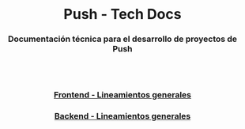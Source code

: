 

<br />

<div align="center">

# **Push - Tech Docs**

### Documentación técnica para el desarrollo de proyectos de **Push**

</div>

<br />
<br />

<div align="center">

### [**Frontend - Lineamientos generales**](https://github.com/Push-Orbita/tech-docs/tree/main/Frontend)

### [**Backend - Lineamientos generales**](https://github.com/Push-Orbita/tech-docs/tree/main/Backend)

<br />
<br />

</div>
